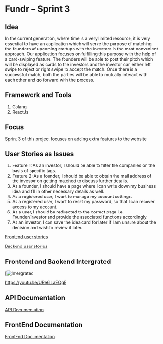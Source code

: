 # Fundr – Sprint 3

## Idea
In the current generation, where time is a very limited resource, it is very essential to have an application which will serve the purpose of matching the founders of upcoming startups with the investors in the most convenient approach. 
Our application focuses on fulfilling this purpose with the help of a card-swiping feature. The founders will be able to post their pitch which will be displayed as cards to the investors and the investor can either left swipe to reject or right swipe to accept the match. Once there is a successful match, both the parties will be able to mutually interact with each other and go forward with the process.

## Framework and Tools
1. Golang
2. ReactJs

## Focus
Sprint 3 of this project focuses on adding extra features to the website.

## User Stories as Issues
1. Feature 1: As an investor, I should be able to filter the companies on the basis of specific tags.
2. Feature 2: As a founder, I should be able to obtain the mail address of the investor on getting matched to discuss further details.
3. As a founder, I should have a page where I can write down my business idea and fill in other necessary details as well.
4. As a registered user, I want to manage my account settings.
5. As a registered user, I want to reset my password, so that I can recover access to my account.
6. As a user, I should be redirected to the correct page i.e. Founder/Investor and provide the associated functions accordingly.
7. As an investor, I can save the idea card for later if I am unsure about the decision and wish to review it later.

[Frontend user stories](https://github.com/tanishqshek/Fundr/issues?q=is%3Aissue+label%3A%22user+story+-+frontend%22+is%3Aclosed)

[Backend user stories](https://github.com/tanishqshek/Fundr/issues?q=is%3Aissue+label%3A%22user+story+-+backend%22+is%3Aclosed)

## Frontend and Backend Intergrated
[![Intergrated](https://i9.ytimg.com/vi/URe6ILaEOgE/mqdefault.jpg?v=6247ccd1&sqp=CJiZn5IG&rs=AOn4CLCrjFCgjQqHise6ivpGFwGejGZWaA)

https://youtu.be/URe6ILaEOgE

## API Documentation
[API Documentation](https://github.com/tanishqshek/Fundr/wiki/API-Documentation)

## FrontEnd Documentation
[FrontEnd Documentation](https://github.com/tanishqshek/Fundr/wiki/FrontEnd-Documentation)
